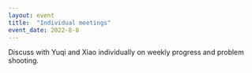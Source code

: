 ```yaml
---
layout: event
title:  "Individual meetings"
event_date: 2022-8-8
---
```


Discuss with Yuqi and Xiao individually on weekly progress and problem shooting.